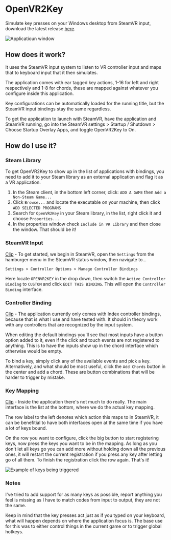 # OpenVR2Key
Simulate key presses on your Windows desktop from SteamVR input, download the latest release [here](https://github.com/BOLL7708/OpenVR2Key/releases).

![Applicatioun window](https://i.imgur.com/Jocd7J9.png)

## How does it work?
It uses the SteamVR input system to listen to VR controller input and maps that to keyboard input that it then simulates.

The application comes with ear tagged key actions, 1-16 for left and right respectively and 1-8 for chords, these are mapped against whatever you configure inside this application. 

Key configurations can be automatically loaded for the running title, but the SteamVR input bindings stay the same regardless.

To get the application to launch with SteamVR, have the application and SteamVR running, go into the SteamVR settings > Startup / Shutdown > Choose Startup Overlay Apps, and toggle OpenVR2Key to On.

## How do I use it?
### Steam Library
To get OpenVR2Key to show up in the list of applications with bindings, you need to add it to your Steam library as an external application and flag it as a VR application.
1. In the Steam client, in the bottom left corner, click: `ADD A GAME` then `Add a Non-Steam Game...`
2. Click `Browse...` and locate the executable on your machine, then click `ADD SELECTED PROGRAMS`
3. Search for `OpenVR2Key` in your Steam library, in the list, right click it and choose `Properties...`
4. In the properties window check `Include in VR Library` and then close the window. That should be it!

### SteamVR Input
[Clip](https://streamable.com/jvokn) -  To get started, we begin in SteamVR, open the `Settings` from the hamburger menu in the SteamVR status window, then navigate to...

    Settings > Controller Options > Manage Controller Bindings
    
Here locate `OPENVR2KEY` in the drop down, then switch the `Active Controller Binding` to `CUSTOM` and click `EDIT THIS BINDING`. This will open the `Controller Binding` interface.

### Controller Binding
[Clip](https://streamable.com/8q2ti) - The application currently only comes with Index controller bindings, because that is what I use and have tested with. It should in theory work with any controllers that are recognized by the input system.

When editing the default bindings you'll see that most inputs have a button option added to it, even if the click and touch events are not registered to anything. This is to have the inputs show up in the chord interface which otherwise would be empty.

To bind a key, simply click any of the available events and pick a key. Alternatively, and what should be most useful, click the `Add Chords` button in the center and add a chord. These are button combinations that will be harder to trigger by mistake.

### Key Mapping
[Clip](https://streamable.com/5ypyx) - Inside the application there's not much to do really. The main interface is the list at the bottom, where we do the actual key mapping.

The row label to the left denotes which action this maps to in SteamVR, it can be benefitial to have both interfaces open at the same time if you have a lot of keys bound.

On the row you want to configure, click the big button to start registering keys, now press the keys you want to be in the mapping. As long as you don't let all keys go you can add more without holding down all the previous ones, it will restart the current registration if you press any key after letting go of all them. To finish the registration click the row again. That's it!

![Example of keys being triggered](https://i.imgur.com/IlRDESr.png)

### Notes
I've tried to add support for as many keys as possible, report anything you feel is missing as I have to match codes from input to output, they are not the same.

Keep in mind that the key presses act just as if you typed on your keyboard, what will happen depends on where the application focus is. The base use for this was to either control things in the current game or to trigger global hotkeys.


